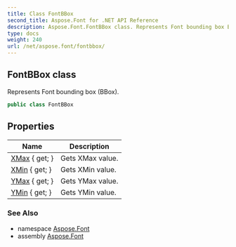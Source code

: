 ```yaml
---
title: Class FontBBox
second_title: Aspose.Font for .NET API Reference
description: Aspose.Font.FontBBox class. Represents Font bounding box BBox
type: docs
weight: 240
url: /net/aspose.font/fontbbox/
---
```

## FontBBox class

Represents Font bounding box (BBox).

```csharp
public class FontBBox
```

## Properties

| Name | Description |
| --- | --- |
| [XMax](../../aspose.font/fontbbox/xmax/) { get; } | Gets XMax value. |
| [XMin](../../aspose.font/fontbbox/xmin/) { get; } | Gets XMin value. |
| [YMax](../../aspose.font/fontbbox/ymax/) { get; } | Gets YMax value. |
| [YMin](../../aspose.font/fontbbox/ymin/) { get; } | Gets YMin value. |

### See Also

* namespace [Aspose.Font](../../aspose.font/)
* assembly [Aspose.Font](../../)


